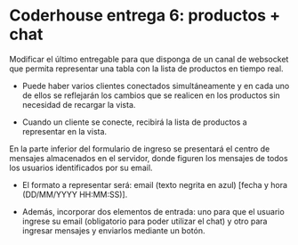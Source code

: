 # Coderhouse entrega 6: productos + chat

Modificar el último entregable para que disponga de un canal de websocket que permita representar una tabla con la lista de productos en tiempo real.

- Puede haber varios clientes conectados simultáneamente y en cada uno de ellos se reflejarán los cambios que se realicen en los productos sin necesidad de recargar la vista.

- Cuando un cliente se conecte, recibirá la lista de productos a representar en la vista.

En la parte inferior del formulario de ingreso se presentará el centro de mensajes almacenados en el servidor, donde figuren los mensajes de todos los usuarios identificados por su email.

- El formato a representar será: email (texto negrita en azul) [fecha y hora (DD/MM/YYYY HH:MM:SS)].

- Además, incorporar dos elementos de entrada: uno para que el usuario ingrese su email (obligatorio para poder utilizar el chat) y otro para ingresar mensajes y enviarlos mediante un botón. 
